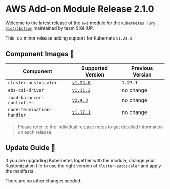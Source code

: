 # AWS Add-on Module Release 2.1.0

Welcome to the latest release of the `aws` module for the [`Kubernetes Fury Distribution`](https://github.com/sighupio/fury-distribution) maintained by team SIGHUP.

This is a minor release adding support for Kubernets `v1.24.x`.

## Component Images 🚢

| Component                  | Supported Version                                                                               | Previous Version |
| -------------------------- | ----------------------------------------------------------------------------------------------- | ---------------- |
| `cluster-austoscaler`      | [`v1.24.0`](https://github.com/kubernetes/autoscaler/releases/tag/cluster-autoscaler-1.24.0)    | `1.23.1`         |
| `ebs-csi-driver`           | [`v1.11.2`](https://github.com/kubernetes-sigs/aws-ebs-csi-driver/releases/tag/v1.11.2)         | no change        |
| `load-balancer-controller` | [`v2.4.3`](https://github.com/kubernetes-sigs/aws-load-balancer-controller/releases/tag/v2.4.3) | no change        |
| `node-termination-handler` | [`v1.17.1`](https://github.com/aws/aws-node-termination-handler/releases/tag/v1.17.1)           | no change        |

> Please refer to the individual release notes to get detailed information on each release.

## Update Guide 🦮

If you are upgrading Kubernetes together with the module, change your Kustomization file to use the right version of `cluster-autoscaler` and apply the manifests.

There are no other changes needed.

<!-- Links -->
